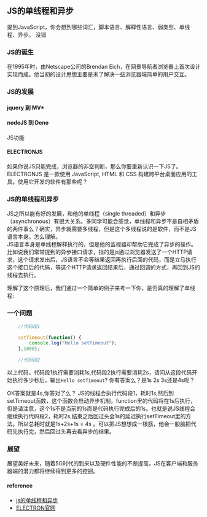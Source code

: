 ## JS的单线程和异步
提到JavaScript，你会想到哪些词汇，脚本语言、解释性语言、弱类型、单线程、异步。
没错
### JS的诞生
在1995年时，由Netscape公司的Brendan Eich，在网景导航者浏览器上首次设计实现而成。他当初的设计思想主要是未了解决一些浏览器端简单的用户交互。

### JS的发展

#### jquery 到 MV*

#### nodeJS 到 Deno
JS功能

#### ELECTRONJS
如果你说JS只能完成，浏览器的非空判断，那么你要重新认识一下JS了。
ELECTRONJS 是一款使用 JavaScript, HTML 和 CSS 构建跨平台桌面应用的工具。使用它开发的软件有那些呢？



### JS的单线程和异步
JS之所以能有好的发展，和他的单线程（single threaded）和异步（asynchronous）有很大关系。多同学可能会感觉，单线程和异步不是自相矛盾的两件事么？确实，异步就需要多线程，但是这个多线程说的是软件，而不是JS语言本身。怎么理解。  
JS语言本身是单线程解释执行的，但是他的监视器却帮助它完成了异步的操作。比如说我们常常提到的异步接口请求，指的是js通过浏览器发送了一个HTTP请求，这个请求发出后，JS语言不会等结果返回再执行后面的代码，而是立马执行这个接口后的代码，等这个HTTP请求返回结果后，通过回调的方式，再回到JS的线程去执行。


理解了这个原理后，我们通过一个简单的例子来考一下你，是否真的理解了单线程:

### 一个问题
```javascript
    //代码段1

    setTimeout(function() {
        console.log("Hello setTimeout");
    },1000);

    //代码段2

```
以上代码，代码段1执行需要消耗1s,代码段2执行需要消耗2s，请问从这段代码开始执行多少秒后，输出`Hello setTimeout`?
你有答案么？是1s 2s 3s还是4s呢？


OK答案就是4s,你答对了么？
JS的线程会执行代码段1，耗时1s,然后到setTimeout函数，这个函数会启动异步机制，function里的代码将在1s后执行，但是请注意，这个1s不是当前的1s而是代码执行完成后的1s。也就是说JS线程会继续执行代码段2，耗时2s,结束之后回过头会1s的延迟执行setTimeout里的方法。所以总耗时就是1s+2s+1s = 4s 。可以把JS想想成一根筋，他会一股脑把代码先执行完，然后回过头再去看异步的结果。

### 展望
展望美好未来，随着5G时代的到来以及硬件性能的不断提高，JS在客户端和服务器端的潜力都将继续得到更多的挖掘。


#### reference
- [js的单线程和异步](https://www.cnblogs.com/woodyblog/p/6061671.html)
- [ELECTRON官网](https://electronjs.org/)